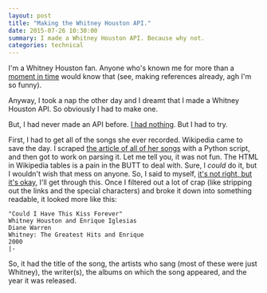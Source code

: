 ```yaml
---
layout: post
title: "Making the Whitney Houston API."
date: 2015-07-26 10:30:00
summary: I made a Whitney Houston API. Because why not.
categories: technical
---
```


I'm a Whitney Houston fan.  Anyone who's known me for more than a [moment in time](https://www.youtube.com/watch?v=c84ogrNEds0) would know that (see, making references already, agh I'm so funny).

Anyway, I took a nap the other day and I dreamt that I made a Whitney Houston API.  So obviously I had to make one.

But, I had never made an API before.  [I had nothing](https://www.youtube.com/watch?v=FxYw0XPEoKE).  But I had to try.

First, I had to get all of the songs she ever recorded.  Wikipedia came to save the day.  I scraped [the article of all of her songs](https://en.wikipedia.org/wiki/List_of_songs_recorded_by_Whitney_Houston) with a Python script, and then got to work on parsing it.  Let me tell you, it was not fun.  The HTML in Wikipedia tables is a pain in the BUTT to deal with.  Sure, I *could* do it, but I wouldn't wish that mess on anyone.  So, I said to myself, [it's not right, but it's okay](https://www.youtube.com/watch?v=6J538b-OLRU), I'll get through this.
Once I filtered out a lot of crap (like stripping out the links and the special characters) and broke it down into something readable, it looked more like this:

    "Could I Have This Kiss Forever"
    Whitney Houston and Enrique Iglesias
    Diane Warren
    Whitney: The Greatest Hits and Enrique
    2000
    |-

So, it had the title of the song, the artists who sang (most of these were just Whitney), the writer(s), the albums on which the song appeared, and the year it was released.

